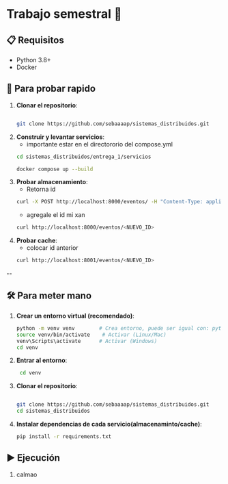# Trabajo semestral 🗿


## 📋 Requisitos
- Python 3.8+
- Docker

## 🚄 Para probar rapido
1. **Clonar el repositorio**:
   ```bash

   git clone https://github.com/sebaaaap/sistemas_distribuidos.git
   ```
2. **Construir y levantar servicios**:
   - importante estar en el directororio del compose.yml
    ```bash
    cd sistemas_distribuidos/entrega_1/servicios

    docker compose up --build
    ```
3. **Probar almacenamiento**:
    - Retorna id
    ```bash
    curl -X POST http://localhost:8000/eventos/ -H "Content-Type: application/json" -d '{"tipo": "prueba_atlas", "ubicacion": {"lat": -33.45, "lng": -70.65}}'
    ```
    - agregale el id mi xan
    ```bash
    curl http://localhost:8000/eventos/<NUEVO_ID>
    ```
3. **Probar cache**:
    - colocar id anterior
    ```bash
    curl http://localhost:8001/eventos/<NUEVO_ID>
    ```
--
## 🛠️ Para meter mano 

1. **Crear un entorno virtual (recomendado)**:
   ```bash
   python -m venv venv        # Crea entorno, puede ser igual con: python3 -m venv venv
   source venv/bin/activate    # Activar (Linux/Mac)
   venv\Scripts\activate      # Activar (Windows)
   cd venv
   ```
2. **Entrar al entorno**:
   ```bash
    cd venv
   ```
3. **Clonar el repositorio**:
   ```bash

   git clone https://github.com/sebaaaap/sistemas_distribuidos.git
   cd sistemas_distribuidos
   ```

4. **Instalar dependencias de cada servicio(almacenaminto/cache)**:
   ```bash
   pip install -r requirements.txt
   ```

## ▶️ Ejecución

1. calmao

```bash

```